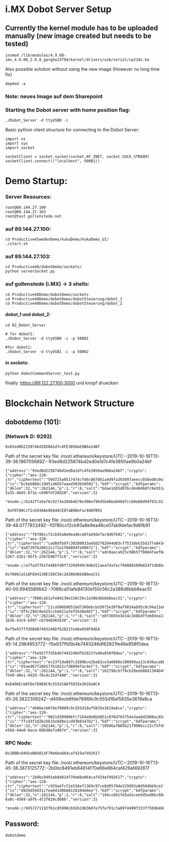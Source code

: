 # i.MX Dobot Server Setup 

## Currently the kernel module has to be uploaded manually (new image created but needs to be tested)

```
insmod /lib/modules/4.9.88-imx_4.9.88_2.0.0_ga+g5e23f9d/kernel/drivers/usb/serial/cp210x.ko

```

Also possible solution without using the new image (However no long time fix)

```
depmod -a
```

### Note: neues Image auf dem Sharepoint

### Starting the Dobot server with home position flag:
```
./Dobot_Server -d ttyUSB0 -i
```

Basic python client structure for connecting to the Dobot Server: 

```
import os
import sys
import socket

socketClient = socket.socket(socket.AF_INET, socket.SOCK_STREAM)
socketClient.connect(("localhost", 50001))
```

# Demo Startup: 

### Server Resources:

```
root@89.144.27.100
root@89.144.27.103
root@test.gollenstede.net
```

### auf 89.144.27.100:

```
cd Productive4SwedenDemo/kukaDemo/kukaDemo_UI/
./start.sh
```

### auf 89.144.27.103:

```
cd Productive40/dobotDemo/sockets/
python serverSocket.py
```

### auf gollenstede (i.MX) -> 3 shells:

```
cd Productive40Demo/dobotDemo/sockets
cd Productive40Demo/dobotDemo/dobotSteuerung/dobot_1
cd Productive40Demo/dobotDemo/dobotSteuerung/dobot_2
```

#### dobot_1 und dobot_2:
```
cd 02_Dobot_Server
```

```
# for dobot1:
./Dobot_Server -d ttyUSB0 -i -p 50001

#for dobot2:
./Dobot_Server -d ttyUSB1 -i -p 50002
```

#### in sockets: 

```
python dobotCommandServer_test.py
```

finally: 
https://89.122.27.100:3000
und knopf druecken

# Blockchain Network Structure
## dobotdemo (101):
### (Network D: 9292)

```
0x93ed8D225874bd2ED0A1d7c4FE3850aE9B0a24Bf
```

Path of the secret key file: /root/.ethereum/keystore/UTC--2019-10-16T13-39-36.196705689Z--93ed8d225874bd2ed0a1d7c4fe3850ae9b0a24bf

```
{"address":"93ed8d225874bd2ed0a1d7c4fe3850ae9b0a24bf","crypto":{"cipher":"aes-128-ctr","ciphertext":"59d725a05174f4cfd6c867861a4d9fa303097aeecc036ed0c0e38528fd42b233","cipherparams":{"iv":"bc6e6066c1945146037aaed303b50502"},"kdf":"scrypt","kdfparams":{"dklen":32,"n":262144,"p":1,"r":8,"salt":"bdae1d85d07bcd440d68fc9e551d6327a55bbf492f6874f027f18b5e15001599"},"mac":"ed9e65583ddd00aed3ec12dbfb9aebe6c0df3e5b035060159907d0d32262a8eb"},"id":"e4f17872-5a35-4645-871e-c690fdf28d20","version":3}
```

```
"enode://b242ffa5e76c9273e284b4b78e300ef96d5b46ba04607ccb9e88d9df93c32157fcf66ada28c52c49201c372fcc7eeb50525d154b1c4860de0d6bd14e9d3287e5@89.144.27.101:30303"
```

```
 0xF0780Ccf2cb93A8e9EA46CE07aB9DeFac9d6FB91
 ```
Path of the secret key file: /root/.ethereum/keystore/UTC--2019-10-16T13-39-48.077792249Z--f0780ccf2cb93a8e9ea46ce07ab9defac9d6fb91

```
{"address":"f0780ccf2cb93a8e9ea46ce07ab9defac9d6fb91","crypto":{"cipher":"aes-128-ctr","ciphertext":"cad8dfb97c30280033addd2f82644d03cf7533deb35d1f7a843e7418b0279327","cipherparams":{"iv":"4a87397b28012cc72a1f84884fe00671"},"kdf":"scrypt","kdfparams":{"dklen":32,"n":262144,"p":1,"r":8,"salt":"adc0aaca925c98b5ff8804faef0c4f33daf23228fb6ef9498a2e26b643b2146e"},"mac":"ce7ed74776881e48e9a2954bc416cd2e99f86f66bbea46d3c191b69571e8b7c4"},"id":"be4656e2-5267-42b1-95f5-2367b987f3c6","version":3}
```

```
"enode://a7fa3f761f448bfd0f7320d949c9d6d11aea7da7ec794088109b824f1db8ba26a8709e6cb2ffd8d522bcd956ae8af8571fd24a3062554a3599aba760eaa8dbb4@89.144.27.103:30303"
```

```
0x7086Ca51AFE84130E150C56c2A386d6bbB8eaC51
```
Path of the secret key file: /root/.ethereum/keystore/UTC--2019-10-16T13-40-00.994558964Z--7086ca51afe84130e150c56c2a386d6bbb8eac51

```
{"address":"7086ca51afe84130e150c56c2a386d6bbb8eac51","crypto":{"cipher":"aes-128-ctr","ciphertext":"11ca506b9851bd7360ebcbd3075e2079af9834ab95c0c94a21e6b781e11df4b7","cipherparams":{"iv":"df5c29dc8e425ccbd421afef55d8e6bf"},"kdf":"scrypt","kdfparams":{"dklen":32,"n":262144,"p":1,"r":8,"salt":"e6f3693e3e14c348b4ffeb03ea135268ede6b308729d3532b3ff4275bd066b90"},"mac":"9049b386712f09913095a2c2889907c7c5d45e452f5b8972c917d3f75e25e920"},"id":"9c0233eb-1b3b-43c9-bd97-cb7440365630","version":3}
```

```
0xf5e937ffd5B4B7493246Df62821fe46e858F0dEA
```
Path of the secret key file: /root/.ethereum/keystore/UTC--2019-10-16T13-45-14.296495377Z--f5e937ffd5b4b7493246df62821fe46e858f0dea

```
{"address":"f5e937ffd5b4b7493246df62821fe46e858f0dea","crypto":{"cipher":"aes-128-ctr","ciphertext":"ec23f1da867c3209bce2ba83ce3a6866e108050aa13c036aca6b70ee8617b294","cipherparams":{"iv":"65aed67f28b577b1822cfd8894fac4ef"},"kdf":"scrypt","kdfparams":{"dklen":32,"n":262144,"p":1,"r":8,"salt":"162798cb7f8cb20eeb88d1304b49753d6b46fc3c90d02e8fe3edd7b60a771a0e"},"mac":"07f2639eae4c5cca76a0387aa362dfa7fbb465acab20d04e645d1f87ab02c169"},"id":"6b78784b-7549-48e1-9d2d-f8c4c31df480","version":3}
```

```
0xD406Ecb6FDe78969C9c555d18Af5835e3619a8CA
```
Path of the secret key file: /root/.ethereum/keystore/UTC--2019-10-16T13-45-26.382230924Z--d406ecb6fde78969c9c555d18af5835e3619a8ca

```
{"address":"d406ecb6fde78969c9c555d18af5835e3619a8ca","crypto":{"cipher":"aes-128-ctr","ciphertext":"9021d399966fc7164a9e6bb852c076d765754e3ae8d2988ac85cb7d7988db1db","cipherparams":{"iv":"7fc43f2d2bcb615e8d8e1cd93b0147b2"},"kdf":"scrypt","kdfparams":{"dklen":32,"n":262144,"p":1,"r":8,"salt":"109d6a7605b21f990bcc22cf5f4831e938014cc116334d44992f1a17dd32cf6a"},"mac":"e2e1ff63f0eaed860022c69585892a72d49981097bee2ffa066efa75be411029"},"id":"a6f52346-e5bb-44e8-8aca-68bd0e7a96fe","version":3}
```


### RPC Node:
```
0x2B0Bc8491eB84814F70e66e864caf429af492617
```
Path of the secret key file: /root/.ethereum/keystore/UTC--2019-10-16T13-45-38.387312577Z--2b0bc8491eb84814f70e66e864caf429af492617

```
{"address":"2b0bc8491eb84814f70e66e864caf429af492617","crypto":{"cipher":"aes-128-ctr","ciphertext":"c939a4fc51e556ef1369c97ce8d9570de229993a0d50dbb9ce2f50b820add330","cipherparams":{"iv":"d929d59d31c7ea941d0b68126104e6ee"},"kdf":"scrypt","kdfparams":{"dklen":32,"n":262144,"p":1,"r":8,"salt":"194cc601fe5a5ecee9d5ed6bc68c9e1738213c1aaf81310209f1f629edbd1864"},"mac":"fe35a390fcdd56959af9a1681d738f3b61328162352283d7b30d1107f521b4a9"},"id":"9cdfd009-6a0c-4569-a9f6-472f029cd686","version":3}
```

```
"enode://9d57271193f61c85998cb92b2d63607e75fe791c3a89f4499f153f7569b4600dbf43cfdea3c88e9e40ea1f6a2e297122a34d19ba89fb126422cb6173a1aa69a6@89.144.27.101:30308"
```

## Password:
```
dobotdemo
```

